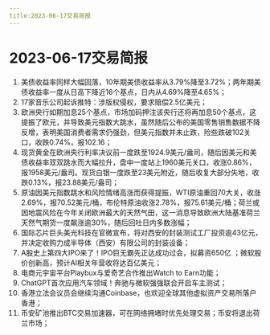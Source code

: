 ```yaml
---
title:2023-06-17交易简报
---
```

# 2023-06-17交易简报
1. 美债收益率同样大幅回落，10年期美债收益率从3.79%降至3.72%；两年期美债收益率一度从日高下降近16个基点，日内从4.69%降至4.65%；
2. 17家音乐公司起诉推特：涉版权侵权，要求赔偿2.5亿美元；
3. 欧洲央行如期加息25个基点，市场加码押注该央行还将再加息50个基点，这提振了欧元，并导致美元指数大跳水，虽然随后公布的美国零售销售数据不降反增，表明美国消费者需求仍强劲，但美元指数并未止跌，险些跌破102关口，收跌0.74%，报102.16；
4. 现货黄金在欧洲央行利率决议前一度跌至1924.9美元/盎司，随后因美元和美债收益率双双跳水而大幅拉升，盘中一度站上1960美元关口，收涨0.86%，报1958美元/盎司。现货白银一度跌至23美元附近，随后收复大部分失地，收跌0.13%，报23.88美元/盎司；
5. 原油因美元指数跳水和风险情绪高涨而获得提振，WTI原油重回70大关，收涨2.69%，报70.52美元/桶，布伦特原油收涨2.78%，报75.61美元/桶；荷兰或因地震风险在今年关闭欧洲最大的天然气田，这一消息导致欧洲大陆基准荷兰天然气期货一度飙涨逾30%，随后回吐日内多数涨幅；
6. 国际芯片巨头美光科技在官微宣布，将对西安的封装测试工厂投资逾43亿元，并决定收购力成半导体（西安）有限公司的封装设备；
7. A股史上第四大IPO来了！IPO巨无霸先正达成功过会，拟募资650亿 ；微软股价创新高，预计AI相关年营收将达百亿美元；
8. 电商元宇宙平台Playbux与爱奇艺合作推出Watch to Earn功能；
9. ChatGPT首次应用汽车领域！奔驰与微软强强联合开启车主测试；
10. 香港立法会议员会继续沟通Coinbase，也欢迎全球其他虚拟资产交易所落户香港；
11. 币安矿池推出BTC交易加速器，可在网络拥堵时优先处理交易；币安将退出荷兰市场；